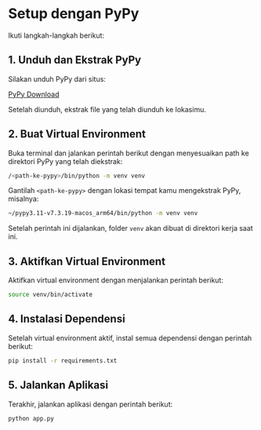 # Setup dengan PyPy

Ikuti langkah-langkah berikut:

## 1. Unduh dan Ekstrak PyPy
Silakan unduh PyPy dari situs:

[PyPy Download](https://www.pypy.org/)

Setelah diunduh, ekstrak file yang telah diunduh ke lokasimu.

## 2. Buat Virtual Environment
Buka terminal dan jalankan perintah berikut dengan menyesuaikan path ke direktori PyPy yang telah diekstrak:

```sh
/<path-ke-pypy>/bin/python -m venv venv
```

Gantilah `<path-ke-pypy>` dengan lokasi tempat kamu mengekstrak PyPy, misalnya:

```sh
~/pypy3.11-v7.3.19-macos_arm64/bin/python -m venv venv
```

Setelah perintah ini dijalankan, folder `venv` akan dibuat di direktori kerja saat ini.

## 3. Aktifkan Virtual Environment
Aktifkan virtual environment dengan menjalankan perintah berikut:

```sh
source venv/bin/activate
```

## 4. Instalasi Dependensi
Setelah virtual environment aktif, instal semua dependensi dengan perintah berikut:

```sh
pip install -r requirements.txt
```

## 5. Jalankan Aplikasi
Terakhir, jalankan aplikasi dengan perintah berikut:

```sh
python app.py
```
